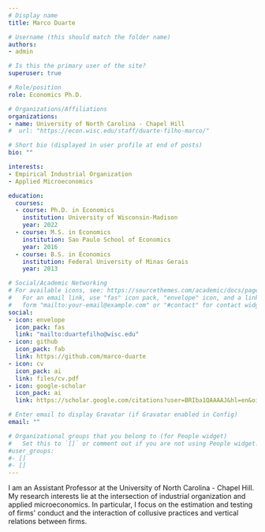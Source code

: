 ```yaml
---
# Display name
title: Marco Duarte

# Username (this should match the folder name)
authors:
- admin

# Is this the primary user of the site?
superuser: true

# Role/position
role: Economics Ph.D.

# Organizations/Affiliations
organizations:
- name: University of North Carolina - Chapel Hill
#  url: "https://econ.wisc.edu/staff/duarte-filho-marco/"

# Short bio (displayed in user profile at end of posts)
bio: ""

interests:
- Empirical Industrial Organization
- Applied Microeconomics

education:
  courses:
  - course: Ph.D. in Economics
    institution: University of Wisconsin-Madison
    year: 2022
  - course: M.S. in Economics
    institution: Sao Paulo School of Economics
    year: 2016
  - course: B.S. in Economics
    institution: Federal University of Minas Gerais
    year: 2013

# Social/Academic Networking
# For available icons, see: https://sourcethemes.com/academic/docs/page-builder/#icons
#   For an email link, use "fas" icon pack, "envelope" icon, and a link in the
#   form "mailto:your-email@example.com" or "#contact" for contact widget.
social:
- icon: envelope
  icon_pack: fas
  link: "mailto:duartefilho@wisc.edu"
- icon: github
  icon_pack: fab
  link: https://github.com/marco-duarte
- icon: cv
  icon_pack: ai
  link: files/cv.pdf
- icon: google-scholar
  icon_pack: ai
  link: https://scholar.google.com/citations?user=BRIba1QAAAAJ&hl=en&oi=sra

# Enter email to display Gravatar (if Gravatar enabled in Config)
email: ""

# Organizational groups that you belong to (for People widget)
#   Set this to `[]` or comment out if you are not using People widget.
#user_groups:
#- []
#- []
---
```

I am an Assistant Professor at the University of North Carolina - Chapel Hill. My research interests lie at the intersection of industrial organization and applied microeconomics. In particular, I focus on the estimation and testing of firms' conduct and the interaction of collusive practices and vertical relations between firms.